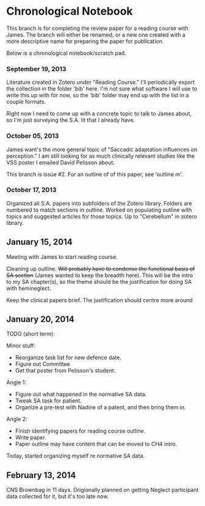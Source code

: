 Chronological Notebook
======================

This branch is for completing the review paper for a reading course
with James. The branch will either be renamed, or a new one created
with a more descriptive name for preparing the paper for publication.

Below is a chronological notebook/scratch pad. 

### September 19, 2013
Literature created in Zotero under "Reading Course." I'll periodically
export the collection in the folder 'bib' here. I'm not sure what
software I will use to write this up with for now, so the 'bib' folder
may end up with the list in a couple formats. 

Right now I need to come up with a concrete topic to talk to James
about, so I'm just surveying the S.A. lit that I already have.

### October 05, 2013
James want's the more general topic of "Saccadic adaptation influences
on perception." I am still looking for as much clinically relevant
studies like the VSS poster I emailed David Pelisson about. 

This branch is issue #2.
For an outline of of this paper, see 'outline.m'. 

### October 17, 2013 
Organized all S.A. papers into subfolders of the Zotero library.
Folders are numbered to match sections in outline. Worked on
populating outline with topics and suggested articles for those
topics. Up to "Cerebellum" in zotero library.

## January 15, 2014 
Meeting with James to start reading course.

Cleaning up outline. ~~Will probably have to condense the functional
basis of SA section~~ (James wanted to keep the breadth here). This
will be the intro to my SA chapter(s), so the theme should be the
justification for doing SA with hemineglect.

Keep the clinical papers brief. The justification should centre more 
around 

## January 20, 2014 
TODO (short term):

Minor stuff:
* Reorganize task list for new defence date.
* Figure out Committee
* Get that poster from Pelisson's student.

Angle 1:
* Figure out what happened in the normative SA data.
* Tweak SA task for patient.
* Organize a pre-test with Nadine of a patent, and then bring them in.

Angle 2:
* Finish identifying papers for reading course outline.
* Write paper.
* Paper outline may have content that can be moved to CH4 intro. 

Today, started organizing myself re normative SA data. 

## February 13, 2014
CNS Brownbag in 11 days. Origionally planned on getting Neglect 
participant data collected for it, but it's too late now. 





 
